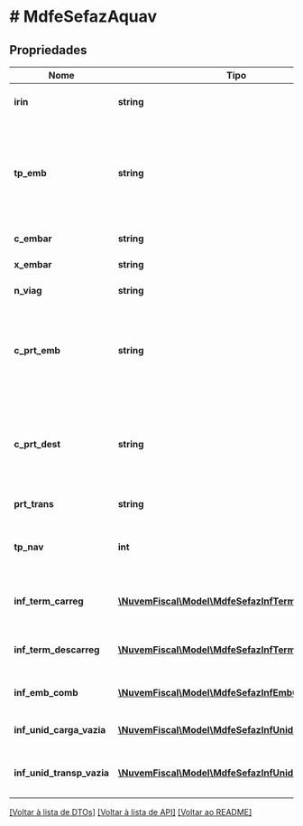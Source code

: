 # # MdfeSefazAquav

## Propriedades

Nome | Tipo | Descrição | Comentários
------------ | ------------- | ------------- | -------------
**irin** | **string** | Irin do navio sempre deverá ser informado. |
**tp_emb** | **string** | Código do tipo de embarcação.  Preencher com código da Tabela de Tipo de Embarcação definida no Ministério dos Transportes. |
**c_embar** | **string** | Código da embarcação. |
**x_embar** | **string** | Nome da embarcação. |
**n_viag** | **string** | Número da Viagem. |
**c_prt_emb** | **string** | Código do Porto de Embarque.  Preencher de acordo com Tabela de Portos definida no Ministério dos Transportes. |
**c_prt_dest** | **string** | Código do Porto de Destino.  Preencher de acordo com Tabela de Portos definida no Ministério dos Transportes. |
**prt_trans** | **string** | Porto de Transbordo. | [optional]
**tp_nav** | **int** | Tipo de Navegação.  Preencher com:         0 - Interior;        1 - Cabotagem. | [optional]
**inf_term_carreg** | [**\NuvemFiscal\Model\MdfeSefazInfTermCarreg[]**](MdfeSefazInfTermCarreg.md) | Grupo de informações dos terminais de carregamento. | [optional]
**inf_term_descarreg** | [**\NuvemFiscal\Model\MdfeSefazInfTermDescarreg[]**](MdfeSefazInfTermDescarreg.md) | Grupo de informações dos terminais de descarregamento. | [optional]
**inf_emb_comb** | [**\NuvemFiscal\Model\MdfeSefazInfEmbComb[]**](MdfeSefazInfEmbComb.md) | Informações das Embarcações do Comboio. | [optional]
**inf_unid_carga_vazia** | [**\NuvemFiscal\Model\MdfeSefazInfUnidCargaVazia[]**](MdfeSefazInfUnidCargaVazia.md) | Informações das Undades de Carga vazias. | [optional]
**inf_unid_transp_vazia** | [**\NuvemFiscal\Model\MdfeSefazInfUnidTranspVazia[]**](MdfeSefazInfUnidTranspVazia.md) | Informações das Undades de Transporte vazias. | [optional]

[[Voltar à lista de DTOs]](../../README.md#models) [[Voltar à lista de API]](../../README.md#endpoints) [[Voltar ao README]](../../README.md)
